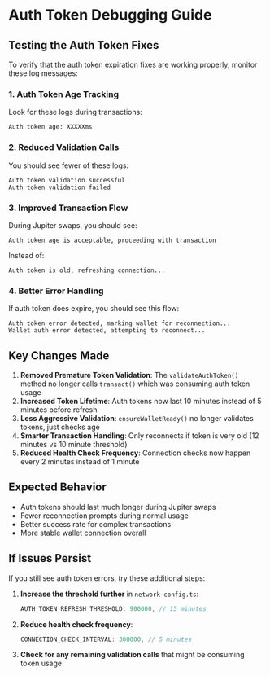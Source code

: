 # Auth Token Debugging Guide

## Testing the Auth Token Fixes

To verify that the auth token expiration fixes are working properly, monitor these log messages:

### 1. Auth Token Age Tracking
Look for these logs during transactions:
```
Auth token age: XXXXXms
```

### 2. Reduced Validation Calls
You should see fewer of these logs:
```
Auth token validation successful
Auth token validation failed
```

### 3. Improved Transaction Flow
During Jupiter swaps, you should see:
```
Auth token age is acceptable, proceeding with transaction
```
Instead of:
```
Auth token is old, refreshing connection...
```

### 4. Better Error Handling
If auth token does expire, you should see this flow:
```
Auth token error detected, marking wallet for reconnection...
Wallet auth error detected, attempting to reconnect...
```

## Key Changes Made

1. **Removed Premature Token Validation**: The `validateAuthToken()` method no longer calls `transact()` which was consuming auth token usage
2. **Increased Token Lifetime**: Auth tokens now last 10 minutes instead of 5 minutes before refresh
3. **Less Aggressive Validation**: `ensureWalletReady()` no longer validates tokens, just checks age
4. **Smarter Transaction Handling**: Only reconnects if token is very old (12 minutes vs 10 minute threshold)
5. **Reduced Health Check Frequency**: Connection checks now happen every 2 minutes instead of 1 minute

## Expected Behavior

- Auth tokens should last much longer during Jupiter swaps
- Fewer reconnection prompts during normal usage
- Better success rate for complex transactions
- More stable wallet connection overall

## If Issues Persist

If you still see auth token errors, try these additional steps:

1. **Increase the threshold further** in `network-config.ts`:
   ```typescript
   AUTH_TOKEN_REFRESH_THRESHOLD: 900000, // 15 minutes
   ```

2. **Reduce health check frequency**:
   ```typescript
   CONNECTION_CHECK_INTERVAL: 300000, // 5 minutes
   ```

3. **Check for any remaining validation calls** that might be consuming token usage
